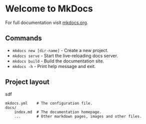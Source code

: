 # Welcome to MkDocs

For full documentation visit [mkdocs.org](https://www.mkdocs.org).

## Commands

* `mkdocs new [dir-name]` - Create a new project.
* `mkdocs serve` - Start the live-reloading docs server.
* `mkdocs build` - Build the documentation site.
* `mkdocs -h` - Print help message and exit.

## Project layout
sdf

    mkdocs.yml    # The configuration file.
    docs/
        index.md  # The documentation homepage.
        ...       # Other markdown pages, images and other files.
